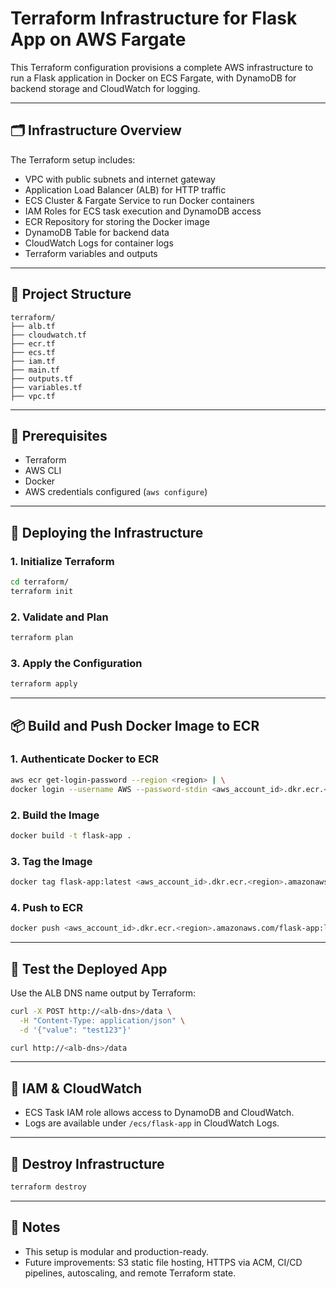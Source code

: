 # Terraform Infrastructure for Flask App on AWS Fargate

This Terraform configuration provisions a complete AWS infrastructure to run a Flask application in Docker on ECS Fargate, with DynamoDB for backend storage and CloudWatch for logging.

---

## 🗂️ Infrastructure Overview

The Terraform setup includes:

- VPC with public subnets and internet gateway  
- Application Load Balancer (ALB) for HTTP traffic  
- ECS Cluster & Fargate Service to run Docker containers  
- IAM Roles for ECS task execution and DynamoDB access  
- ECR Repository for storing the Docker image  
- DynamoDB Table for backend data  
- CloudWatch Logs for container logs  
- Terraform variables and outputs

---

## 📁 Project Structure

```
terraform/
├── alb.tf
├── cloudwatch.tf
├── ecr.tf
├── ecs.tf
├── iam.tf
├── main.tf
├── outputs.tf
├── variables.tf
├── vpc.tf
```

---

## 🔧 Prerequisites

- Terraform
- AWS CLI
- Docker
- AWS credentials configured (`aws configure`)

---

## 🚀 Deploying the Infrastructure

### 1. Initialize Terraform

```bash
cd terraform/
terraform init
```

### 2. Validate and Plan

```bash
terraform plan
```

### 3. Apply the Configuration

```bash
terraform apply
```

---

## 📦 Build and Push Docker Image to ECR

### 1. Authenticate Docker to ECR

```bash
aws ecr get-login-password --region <region> | \
docker login --username AWS --password-stdin <aws_account_id>.dkr.ecr.<region>.amazonaws.com
```

### 2. Build the Image

```bash
docker build -t flask-app .
```

### 3. Tag the Image

```bash
docker tag flask-app:latest <aws_account_id>.dkr.ecr.<region>.amazonaws.com/flask-app:latest
```

### 4. Push to ECR

```bash
docker push <aws_account_id>.dkr.ecr.<region>.amazonaws.com/flask-app:latest
```

---

## 🧪 Test the Deployed App

Use the ALB DNS name output by Terraform:

```bash
curl -X POST http://<alb-dns>/data \
  -H "Content-Type: application/json" \
  -d '{"value": "test123"}'

curl http://<alb-dns>/data
```

---

## 🔐 IAM & CloudWatch

- ECS Task IAM role allows access to DynamoDB and CloudWatch.
- Logs are available under `/ecs/flask-app` in CloudWatch Logs.

---

## 🧹 Destroy Infrastructure

```bash
terraform destroy
```

---

## 📌 Notes

- This setup is modular and production-ready.
- Future improvements: S3 static file hosting, HTTPS via ACM, CI/CD pipelines, autoscaling, and remote Terraform state.
